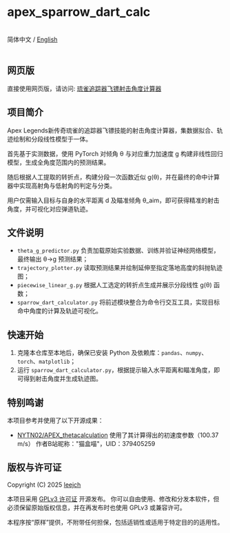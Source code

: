 # apex_sparrow_dart_calc

<br>简体中文 / [English](README_EN.md)<br><br>

## 网页版

直接使用网页版，请访问: [琉雀追踪器飞镖射击角度计算器](https://leejch.github.io/apex_sparrow_dart_calc/)

## 项目简介

Apex Legends新传奇琉雀的追踪器飞镖技能的射击角度计算器，集数据拟合、轨迹绘制和分段线性模型于一体。

首先基于实测数据，使用 PyTorch 对倾角 θ 与对应重力加速度 g 构建非线性回归模型，生成全角度范围内的预测结果。

随后根据人工提取的转折点，构建分段一次函数近似 g(θ)，并在最终的命中计算器中实现高射角与低射角的判定与分类。

用户仅需输入目标与自身的水平距离 d 及瞄准倾角 θ_aim，即可获得精准的射击角度，并可视化对应弹道轨迹。

## 文件说明

- `theta_g_predictor.py` 负责加载原始实验数据、训练并验证神经网络模型，最终输出 θ→g 预测结果；
- `trajectory_plotter.py` 读取预测结果并绘制延伸至指定落地高度的斜抛轨迹图；
- `piecewise_linear_g.py` 根据人工选定的转折点生成并展示分段线性 g(θ) 函数；
- `sparrow_dart_calculator.py` 将前述模块整合为命令行交互工具，实现目标命中角度的计算及轨迹可视化。

## 快速开始

1. 克隆本仓库至本地后，确保已安装 Python 及依赖库：`pandas`、`numpy`、`torch`、`matplotlib`；
2. 运行 `sparrow_dart_calculator.py`，根据提示输入水平距离和瞄准角度，即可得到射击角度并生成轨迹图。


## 特别鸣谢

本项目参考并使用了以下开源成果：

- [NYTN02/APEX_thetacalculation](https://github.com/NYTN02/APEX_thetacalculation)
  使用了其计算得出的初速度参数（100.37 m/s）
  作者B站昵称："猫盒喵"，UID：379405259

## 版权与许可证

Copyright (C) 2025 [leejch](https://github.com/leejch)

本项目采用 [GPLv3 许可证](https://www.gnu.org/licenses/gpl-3.0.html) 开源发布。
你可以自由使用、修改和分发本软件，但必须保留原始版权信息，并在再发布时也使用 GPLv3 或兼容许可。

本程序按“原样”提供，不附带任何担保，包括适销性或适用于特定目的的适用性。
